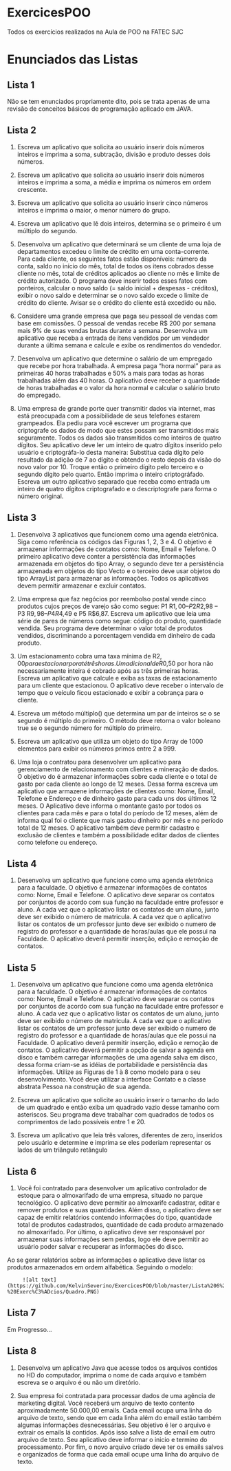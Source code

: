 # ExercicesPOO
Todos os exercícios realizados na Aula de POO na FATEC SJC

# Enunciados das Listas
## Lista 1
Não se tem enunciados propriamente dito, pois se trata apenas de uma revisão de conceitos básicos de programação aplicado em JAVA.

## Lista 2
1. Escreva um aplicativo que solicita ao usuário inserir dois números inteiros e imprima a soma, subtração, divisão e produto desses dois números.

2. Escreva um aplicativo que solicita ao usuário inserir dois números inteiros e imprima a soma, a média e imprima os números em ordem crescente.

3. Escreva um aplicativo que solicita ao usuário inserir cinco números inteiros e imprima o maior, o menor número do grupo.

4. Escreva um aplicativo que lê dois inteiros, determina se o primeiro é um múltiplo do segundo.

5. Desenvolva um aplicativo que determinará se um cliente de uma loja de departamentos excedeu o limite de crédito em uma conta-corrente. Para cada cliente, os seguintes fatos estão disponíveis: número da conta, saldo no início do mês, total de todos os itens cobrados desse cliente no mês, total de créditos aplicados ao cliente no mês e limite de crédito autorizado. O programa deve inserir todos esses fatos com ponteiros, calcular o novo saldo (= saldo inicial + despesas - créditos), exibir o novo saldo e determinar se o novo saldo excede o limite de crédito do cliente. Avisar se o crédito do cliente está excedido ou não.

6. Considere uma grande empresa que paga seu pessoal de vendas com base em comissões. O pessoal de vendas recebe R$ 200 por semana mais 9% de suas vendas brutas durante a semana. Desenvolva um aplicativo que receba a entrada de itens vendidos por um vendedor durante a última semana e calcule e exibe os rendimentos do vendedor.

7. Desenvolva um aplicativo que determine o salário de um empregado que recebe por hora trabalhada. A empresa paga “hora normal” para as primeiras 40 horas trabalhadas e 50% a mais para todas as horas trabalhadas além das 40 horas. O aplicativo deve receber a quantidade de horas trabalhadas e o valor da hora normal e calcular o salário bruto do empregado.

8. Uma empresa de grande porte quer transmitir dados via internet, mas está preocupada com a possibilidade de seus telefones estarem grampeados. Ela pediu para você escrever um programa que criptografe os dados de modo que estes possam
ser transmitidos mais seguramente. Todos os dados são transmitidos como inteiros de quatro dígitos. Seu aplicativo deve ler um inteiro de quatro dígitos inserido pelo usuário e criptográfa-lo desta maneira: Substitua cada dígito pelo resultado da adição de 7 ao dígito e obtendo o resto depois da visão do novo valor por 10. Troque então o primeiro dígito pelo terceiro e o segundo dígito pelo quarto. Então imprima o inteiro criptográfado. Escreva um outro aplicativo separado que receba como entrada um inteiro de quatro dígitos criptografado e o descriptografe para forma o número original.

## Lista 3
1. Desenvolva 3 aplicativos que funcionem como uma agenda eletrônica. Siga como referência os códigos das Figuras 1, 2, 3 e 4. O objetivo é armazenar informações de contatos como: Nome, Email e Telefone. O primeiro aplicativo deve conter a persistência das informações armazenada em objetos do tipo Array, o segundo deve ter a persistência armazenada em objetos do tipo Vecto<E> e o terceiro deve usar objetos do tipo ArrayList<E> para armazenar as informações. Todos os aplicativos devem permitir armazenar e excluir contatos.

2. Uma empresa que faz negócios por reembolso postal vende cinco produtos cujos preços de varejo são como segue: P1 R$1,00 – P2 R$2,98 – P3 R$9,98 – P4 R$4,49 e P5 R$6,87. Escreva um aplicativo que leia uma série de pares de números como segue: código do produto, quantidade vendida. Seu programa deve determinar o valor total de produtos vendidos, discriminando a porcentagem vendida em dinheiro de cada produto.

3. Um estacionamento cobra uma taxa mínima de R$2,00 para estacionar por até três horas. Um adicional de R$0,50 por hora não necessariamente inteira é cobrado após as três primeiras horas. Escreva um aplicativo que calcule e exiba as taxas de estacionamento para um cliente que estacionou. O aplicativo deve receber o intervalo de tempo que o veículo ficou estacionado e exibir a cobrança para o cliente.

4. Escreva um método múltiplo() que determina um par de inteiros se o se segundo é múltiplo do primeiro. O método deve retorna o valor boleano true se o segundo número for múltiplo do primeiro.

5. Escreva um aplicativo que utiliza um objeto do tipo Array de 1000 elementos para exibir os números primos entre 2 a 999.

6. Uma loja o contratou para desenvolver um aplicativo para gerenciamento de relacionamento com clientes e mineração de dados. O objetivo do é armazenar informações sobre cada cliente e o total de gasto por cada cliente ao longo de 12 meses. Dessa forma escreva um aplicativo que armazene informações de clientes como: Nome, Email, Telefone e Endereço e de dinheiro gasto para cada uns dos últimos 12 meses. O Aplicativo deve informa o montante gasto por todos os clientes para cada mês e para o total do período de 12 meses, além de informa qual foi o cliente que mais gastou dinheiro por mês e no período total de 12 meses. O aplicativo também deve permitir cadastro e exclusão de clientes e também a possibilidade editar dados de clientes como telefone ou endereço.

## Lista 4
1. Desenvolva um aplicativo que funcione como uma agenda eletrônica para a faculdade. O objetivo é armazenar informações de contatos como: Nome, Email e Telefone. O aplicativo deve separar os contatos por conjuntos de acordo com sua função na faculdade entre professor e aluno. A cada vez que o aplicativo listar os contatos de um aluno, junto deve ser exibido o número de matricula. A cada vez que o aplicativo listar os contatos de um professor junto deve ser exibido o numero de registro do professor e a quantidade de horas/aulas que ele possui na Faculdade. O aplicativo deverá permitir inserção, edição e remoção de contatos.

## Lista 5
1. Desenvolva um aplicativo que funcione como uma agenda eletrônica para a faculdade. O objetivo é armazenar informações de contatos como: Nome, Email e Telefone. O aplicativo deve separar os contatos por conjuntos de acordo com sua função na faculdade entre professor e aluno. A cada vez que o aplicativo listar os contatos de um aluno, junto deve ser exibido o número de matricula. A cada vez que o aplicativo listar os contatos de um professor junto deve ser exibido o numero de registro do professor e a quantidade de horas/aulas que ele possui na Faculdade. O aplicativo deverá permitir inserção, edição e remoção de contatos.
O aplicativo deverá permitir a opção de salvar a agenda em disco e também carregar informações de uma agenda salva em disco, dessa forma criam-se as idéias de portabilidade e persistência das informações.
Utilize as Figuras de 1 à 8 como modelo para o seu desenvolvimento. Você deve utilizar a interface Contato e a classe abstrata Pessoa na construção de sua agenda.

2. Escreva um aplicativo que solicite ao usuário inserir o tamanho do lado de um quadrado e então exiba um quadrado vazio desse tamanho com asteriscos. Seu programa deve trabalhar com quadrados de todos os comprimentos de lado possíveis entre 1 e 20.

3. Escreva um aplicativo que leia três valores, diferentes de zero, inseridos pelo usuário e determine e imprima se eles poderiam representar os lados de um triângulo retângulo

## Lista 6
1. Você foi contratado para desenvolver um aplicativo controlador de estoque para o almoxarifado de uma empresa, situado no parque tecnológico. O aplicativo deve permitir ao almoxarife cadastrar, editar e remover produtos e suas quantidades. Além disso, o aplicativo deve ser capaz de emitir relatórios contendo informações do tipo, quantidade total de produtos cadastrados, quantidade de cada produto armazenado no almoxarifado. Por último, o aplicativo deve ser responsável por armazenar suas informações sem perdas, logo ele deve permitir ao usuário poder salvar e recuperar as informações do disco.

Ao se gerar relatórios sobre as informações o aplicativo deve listar os produtos armazenados em ordem alfabética. Seguindo o modelo:

         ![alt text](https://github.com/KelvinSeverino/ExercicesPOO/blob/master/Lista%206%20-%20Exerc%C3%ADcios/Quadro.PNG)

## Lista 7
Em Progresso...

## Lista 8
1. Desenvolva um aplicativo Java que acesse todos os arquivos contidos no HD do computador, imprima o nome de cada arquivo e também escreva se o arquivo é ou não um diretório.

2. Sua empresa foi contratada para processar dados de uma agência de marketing digital. Você receberá um arquivo de texto contento aproximadamente 50.000,00 emails. Cada email ocupa uma linha do arquivo de texto, sendo que em cada linha além do email estão também algumas informações desnecessárias. Seu objetivo é ler o arquivo e extrair os emails lá contidos. Após isso salve a lista de email em outro arquivo de texto. Seu aplicativo deve informar o inicio e termino do processamento. Por fim, o novo arquivo criado deve ter os emails salvos e organizados de forma que cada email ocupe uma linha do arquivo de texto.

